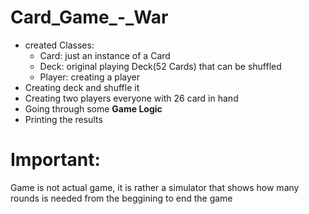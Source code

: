 # Card_Game_-_War
- created Classes:
  - Card: just an instance of a Card
  - Deck: original playing Deck(52 Cards) that can be shuffled
  - Player: creating a player
- Creating deck and shuffle it
- Creating two players everyone with 26 card in hand
- Going through some **Game Logic**
- Printing the results


# Important:
Game is not actual game, it is rather a simulator that shows how many rounds is needed from the beggining to end the game
